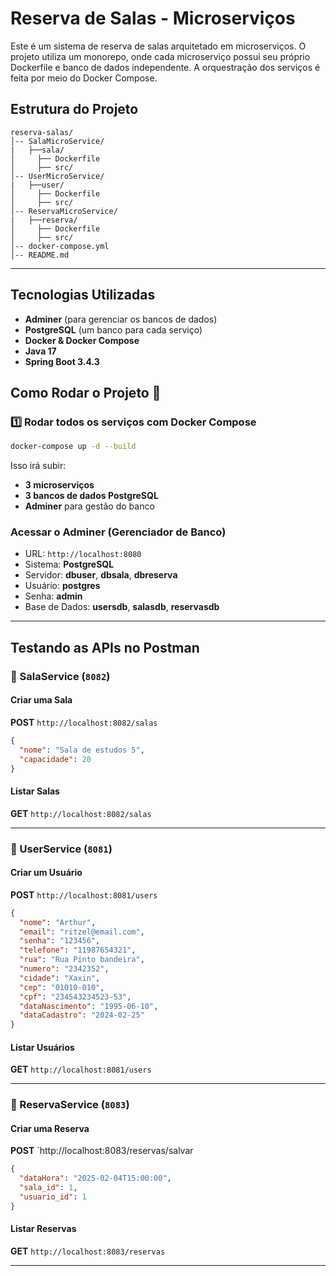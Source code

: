 # Reserva de Salas - Microserviços

Este é um sistema de reserva de salas arquitetado em microserviços. O projeto utiliza um monorepo, onde cada microserviço possui seu próprio Dockerfile e banco de dados independente. A orquestração dos serviços é feita por meio do Docker Compose.


## Estrutura do Projeto

```
reserva-salas/
│-- SalaMicroService/
|   ├──sala/
│     ├── Dockerfile
│     ├── src/
│-- UserMicroService/ 
|   ├──user/
│     ├── Dockerfile
│     ├── src/
│-- ReservaMicroService/
|   ├──reserva/
│     ├── Dockerfile
│     ├── src/
│-- docker-compose.yml 
│-- README.md          
```

---

## Tecnologias Utilizadas
- **Adminer** (para gerenciar os bancos de dados)
- **PostgreSQL** (um banco para cada serviço)
- **Docker & Docker Compose**
- **Java 17**
- **Spring Boot 3.4.3**


## Como Rodar o Projeto 🚀

### 1️⃣  **Rodar todos os serviços com Docker Compose**
```sh
docker-compose up -d --build
```
Isso irá subir:
- **3 microserviços** 
- **3 bancos de dados PostgreSQL**
- **Adminer** para gestão do banco

### **Acessar o Adminer** (Gerenciador de Banco)
- URL: `http://localhost:8080`
- Sistema: **PostgreSQL**
- Servidor: **dbuser**, **dbsala**, **dbreserva**
- Usuário: **postgres**
- Senha: **admin**
- Base de Dados: **usersdb**, **salasdb**, **reservasdb**

---

## Testando as APIs no Postman

### **📌 SalaService (`8082`)**
#### **Criar uma Sala**
**POST** `http://localhost:8082/salas`
```json
{
  "nome": "Sala de estudos 5",
  "capacidade": 20
}
```

#### **Listar Salas**
**GET** `http://localhost:8082/salas`

---

### **📌 UserService (`8081`)**
#### **Criar um Usuário**
**POST** `http://localhost:8081/users`
```json
{
  "nome": "Arthur",
  "email": "ritzel@email.com",
  "senha": "123456",
  "telefone": "11987654321",
  "rua": "Rua Pinto bandeira",
  "numero": "2342352",
  "cidade": "Xaxin",
  "cep": "01010-010",
  "cpf": "234543234523-53",
  "dataNascimento": "1995-06-10",
  "dataCadastro": "2024-02-25"
}
```

#### **Listar Usuários**
**GET** `http://localhost:8081/users`

---

### **📌 ReservaService (`8083`)**
#### **Criar uma Reserva**
**POST** `http://localhost:8083/reservas/salvar
```json
{
  "dataHora": "2025-02-04T15:00:00",
  "sala_id": 1,
  "usuario_id": 1
}
```

#### **Listar Reservas**
**GET** `http://localhost:8083/reservas`

---



